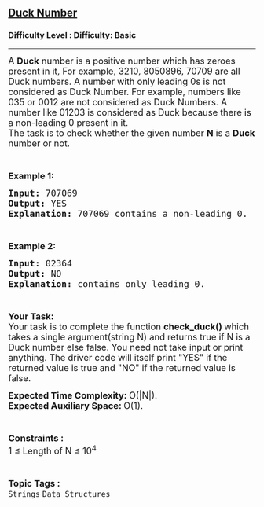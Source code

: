 <h2><a href="https://www.geeksforgeeks.org/problems/zero-number2158/1?page=3&category=Arrays,Strings,Linked%20List,Stack,Queue&difficulty=Basic&status=unsolved&sortBy=submissions">Duck Number</a></h2><h3>Difficulty Level : Difficulty: Basic</h3><hr><div class="problems_problem_content__Xm_eO"><p><span style="font-size:18px">A <strong>Duck</strong> number is a positive number which has zeroes present in it, For example, 3210, 8050896, 70709 are all Duck numbers. A&nbsp;number&nbsp;with only leading 0s is not considered as Duck Number. For example, numbers like 035 or 0012 are not considered as Duck Numbers. A number like 01203 is considered as Duck because there is a non-leading 0 present in it.</span><br>
<span style="font-size:18px">The task is to check whether the given number <strong>N</strong> is a <strong>Duck</strong> number or not.</span></p>

<p>&nbsp;</p>

<p><span style="font-size:18px"><strong>Example 1:</strong></span></p>

<pre><span style="font-size:18px"><strong>Input:</strong> 707069
<strong>Output:</strong> YES
<strong>Explanation:</strong> 707069 contains a non-leading 0.</span></pre>

<p>&nbsp;</p>

<p><span style="font-size:18px"><strong>Example 2:</strong></span></p>

<pre><span style="font-size:18px"><strong>Input:</strong> 02364
<strong>Output:</strong> NO
<strong>Explanation:</strong> contains only leading 0.</span></pre>

<p>&nbsp;</p>

<p><span style="font-size:18px"><strong>Your Task:</strong><br>
Your task is to complete the function&nbsp;<strong>check_duck()&nbsp;</strong>which takes a single argument(string N) and returns true if N is a Duck number else false. You need not take input or print anything. The driver code will itself print "YES" if the returned value is true and "NO" if the returned value is false.</span></p>

<p><span style="font-size:18px"><strong>Expected Time Complexity:&nbsp;</strong>O(|N|).<br>
<strong>Expected Auxiliary Space:&nbsp;</strong>O(1).</span></p>

<p>&nbsp;</p>

<p><span style="font-size:18px"><strong>Constraints :</strong><br>
1 ≤ Length of N ≤ 10<sup>4</sup></span></p>
</div><br><p><span style=font-size:18px><strong>Topic Tags : </strong><br><code>Strings</code>&nbsp;<code>Data Structures</code>&nbsp;